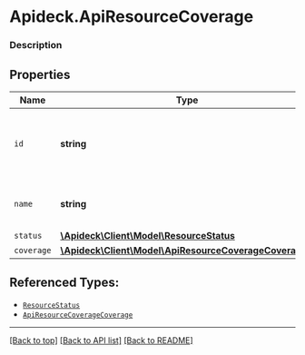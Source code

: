 # Apideck.ApiResourceCoverage

### Description

## Properties
Name | Type | Description | Notes
------------ | ------------- | ------------- | -------------
`id` | **string** | ID of the resource, typically a lowercased version of name. | [optional] 
`name` | **string** | Name of the resource (plural) | [optional] 
`status` | [**\Apideck\Client\Model\ResourceStatus**](ResourceStatus.md) |  | [optional] 
`coverage` | [**\Apideck\Client\Model\ApiResourceCoverageCoverage[]**](ApiResourceCoverageCoverage.md) |  | [optional] 





## Referenced Types:


* [`ResourceStatus`](ResourceStatus.md)
* [`ApiResourceCoverageCoverage`](ApiResourceCoverageCoverage.md)

---

[[Back to top]](#) [[Back to API list]](../../../../README.md#documentation-for-api-endpoints) [[Back to README]](../../../../README.md)


